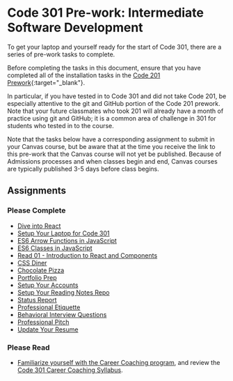 # Code 301 Pre-work: Intermediate Software Development

To get your laptop and yourself ready for the start of Code 301, there are a series of pre-work tasks to complete.

Before completing the tasks in this document, ensure that you have completed all of the installation tasks in the [Code 201 Prework](https://codefellows.github.io/code-201-guide/curriculum/prework/){:target="_blank"}.

In particular, if you have tested in to Code 301 and did not take Code 201, be especially attentive to the git and GitHub portion of the Code 201 prework. Note that your future classmates who took 201 will already have a month of practice using git and GitHub; it is a common area of challenge in 301 for students who tested in to the course.

Note that the tasks below have a corresponding assignment to submit in your Canvas course, but be aware that at the time you receive the link to this pre-work that the Canvas course will not yet be published. Because of Admissions processes and when classes begin and end, Canvas courses are typically published 3-5 days before class begins.

## Assignments

### Please Complete

- [Dive into React](./react.md)
- [Setup Your Laptop for Code 301](https://codefellows.github.io/setup-guide/code-301)
- [ES6 Arrow Functions in JavaScript](./arrow-functions.md)
- [ES6 Classes in JavaScript](./classes.md)
- [Read 01 - Introduction to React and Components](https://codefellows.github.io/code-301-guide/curriculum/class-01/DISCUSSION)
- [CSS Diner](./css_diner.md)
- [Chocolate Pizza](./chocolate_pizza.md)
- [Portfolio Prep](./portfolio_prep.md)
- [Setup Your Accounts](/common_curriculum/prep_work/Setup_Your_Accounts)
- [Setup Your Reading Notes Repo](/common_curriculum/prep_work/Setup_Readings)
- [Status Report](/common_curriculum/career_coaching/301/status-report)
- [Professional Etiquette](/common_curriculum/career_coaching/301/professional-etiquette)
- [Behavioral Interview Questions](/common_curriculum/career_coaching/301/behavioral-questions)
- [Professional Pitch](/common_curriculum/career_coaching/301/professional-pitch-draft)
- [Update Your Resume](/common_curriculum/career_coaching/301/update-your-resume)

### Please Read
- [Familiarize yourself with the Career Coaching program](/common_curriculum/career_coaching), and review the [Code 301 Career Coaching Syllabus](/common_curriculum/career_coaching/301/301-career-coaching-syllabus).
